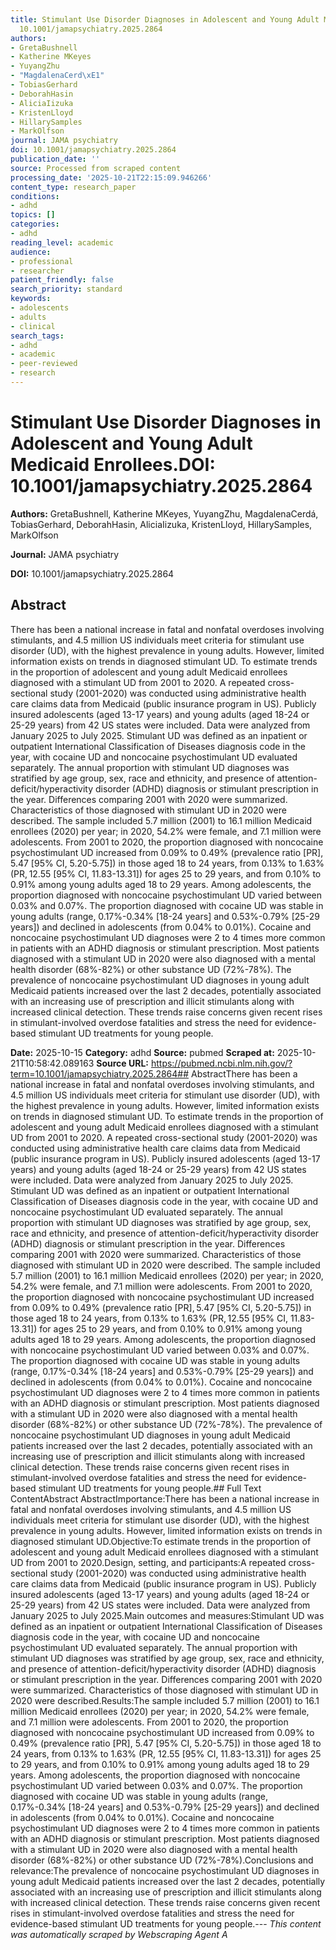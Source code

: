 ```yaml
---
title: Stimulant Use Disorder Diagnoses in Adolescent and Young Adult Medicaid Enrollees.**DOI:**
  10.1001/jamapsychiatry.2025.2864
authors:
- GretaBushnell
- Katherine MKeyes
- YuyangZhu
- "MagdalenaCerd\xE1"
- TobiasGerhard
- DeborahHasin
- AliciaIizuka
- KristenLloyd
- HillarySamples
- MarkOlfson
journal: JAMA psychiatry
doi: 10.1001/jamapsychiatry.2025.2864
publication_date: ''
source: Processed from scraped content
processing_date: '2025-10-21T22:15:09.946266'
content_type: research_paper
conditions:
- adhd
topics: []
categories:
- adhd
reading_level: academic
audience:
- professional
- researcher
patient_friendly: false
search_priority: standard
keywords:
- adolescents
- adults
- clinical
search_tags:
- adhd
- academic
- peer-reviewed
- research
---
```


# Stimulant Use Disorder Diagnoses in Adolescent and Young Adult Medicaid Enrollees.**DOI:** 10.1001/jamapsychiatry.2025.2864

**Authors:** GretaBushnell, Katherine MKeyes, YuyangZhu, MagdalenaCerdá, TobiasGerhard, DeborahHasin, AliciaIizuka, KristenLloyd, HillarySamples, MarkOlfson

**Journal:** JAMA psychiatry

**DOI:** 10.1001/jamapsychiatry.2025.2864

## Abstract

There has been a national increase in fatal and nonfatal overdoses involving stimulants, and 4.5 million US individuals meet criteria for stimulant use disorder (UD), with the highest prevalence in young adults. However, limited information exists on trends in diagnosed stimulant UD.
To estimate trends in the proportion of adolescent and young adult Medicaid enrollees diagnosed with a stimulant UD from 2001 to 2020.
A repeated cross-sectional study (2001-2020) was conducted using administrative health care claims data from Medicaid (public insurance program in US). Publicly insured adolescents (aged 13-17 years) and young adults (aged 18-24 or 25-29 years) from 42 US states were included. Data were analyzed from January 2025 to July 2025.
Stimulant UD was defined as an inpatient or outpatient International Classification of Diseases diagnosis code in the year, with cocaine UD and noncocaine psychostimulant UD evaluated separately. The annual proportion with stimulant UD diagnoses was stratified by age group, sex, race and ethnicity, and presence of attention-deficit/hyperactivity disorder (ADHD) diagnosis or stimulant prescription in the year. Differences comparing 2001 with 2020 were summarized. Characteristics of those diagnosed with stimulant UD in 2020 were described.
The sample included 5.7 million (2001) to 16.1 million Medicaid enrollees (2020) per year; in 2020, 54.2% were female, and 7.1 million were adolescents. From 2001 to 2020, the proportion diagnosed with noncocaine psychostimulant UD increased from 0.09% to 0.49% (prevalence ratio [PR], 5.47 [95% CI, 5.20-5.75]) in those aged 18 to 24 years, from 0.13% to 1.63% (PR, 12.55 [95% CI, 11.83-13.31]) for ages 25 to 29 years, and from 0.10% to 0.91% among young adults aged 18 to 29 years. Among adolescents, the proportion diagnosed with noncocaine psychostimulant UD varied between 0.03% and 0.07%. The proportion diagnosed with cocaine UD was stable in young adults (range, 0.17%-0.34% [18-24 years] and 0.53%-0.79% [25-29 years]) and declined in adolescents (from 0.04% to 0.01%). Cocaine and noncocaine psychostimulant UD diagnoses were 2 to 4 times more common in patients with an ADHD diagnosis or stimulant prescription. Most patients diagnosed with a stimulant UD in 2020 were also diagnosed with a mental health disorder (68%-82%) or other substance UD (72%-78%).
The prevalence of noncocaine psychostimulant UD diagnoses in young adult Medicaid patients increased over the last 2 decades, potentially associated with an increasing use of prescription and illicit stimulants along with increased clinical detection. These trends raise concerns given recent rises in stimulant-involved overdose fatalities and stress the need for evidence-based stimulant UD treatments for young people.

**Date:** 2025-10-15
**Category:** adhd
**Source:** pubmed
**Scraped at:** 2025-10-21T10:58:42.089163
**Source URL:** https://pubmed.ncbi.nlm.nih.gov/?term=10.1001/jamapsychiatry.2025.2864## AbstractThere has been a national increase in fatal and nonfatal overdoses involving stimulants, and 4.5 million US individuals meet criteria for stimulant use disorder (UD), with the highest prevalence in young adults. However, limited information exists on trends in diagnosed stimulant UD.
To estimate trends in the proportion of adolescent and young adult Medicaid enrollees diagnosed with a stimulant UD from 2001 to 2020.
A repeated cross-sectional study (2001-2020) was conducted using administrative health care claims data from Medicaid (public insurance program in US). Publicly insured adolescents (aged 13-17 years) and young adults (aged 18-24 or 25-29 years) from 42 US states were included. Data were analyzed from January 2025 to July 2025.
Stimulant UD was defined as an inpatient or outpatient International Classification of Diseases diagnosis code in the year, with cocaine UD and noncocaine psychostimulant UD evaluated separately. The annual proportion with stimulant UD diagnoses was stratified by age group, sex, race and ethnicity, and presence of attention-deficit/hyperactivity disorder (ADHD) diagnosis or stimulant prescription in the year. Differences comparing 2001 with 2020 were summarized. Characteristics of those diagnosed with stimulant UD in 2020 were described.
The sample included 5.7 million (2001) to 16.1 million Medicaid enrollees (2020) per year; in 2020, 54.2% were female, and 7.1 million were adolescents. From 2001 to 2020, the proportion diagnosed with noncocaine psychostimulant UD increased from 0.09% to 0.49% (prevalence ratio [PR], 5.47 [95% CI, 5.20-5.75]) in those aged 18 to 24 years, from 0.13% to 1.63% (PR, 12.55 [95% CI, 11.83-13.31]) for ages 25 to 29 years, and from 0.10% to 0.91% among young adults aged 18 to 29 years. Among adolescents, the proportion diagnosed with noncocaine psychostimulant UD varied between 0.03% and 0.07%. The proportion diagnosed with cocaine UD was stable in young adults (range, 0.17%-0.34% [18-24 years] and 0.53%-0.79% [25-29 years]) and declined in adolescents (from 0.04% to 0.01%). Cocaine and noncocaine psychostimulant UD diagnoses were 2 to 4 times more common in patients with an ADHD diagnosis or stimulant prescription. Most patients diagnosed with a stimulant UD in 2020 were also diagnosed with a mental health disorder (68%-82%) or other substance UD (72%-78%).
The prevalence of noncocaine psychostimulant UD diagnoses in young adult Medicaid patients increased over the last 2 decades, potentially associated with an increasing use of prescription and illicit stimulants along with increased clinical detection. These trends raise concerns given recent rises in stimulant-involved overdose fatalities and stress the need for evidence-based stimulant UD treatments for young people.## Full Text ContentAbstract AbstractImportance:There has been a national increase in fatal and nonfatal overdoses involving stimulants, and 4.5 million US individuals meet criteria for stimulant use disorder (UD), with the highest prevalence in young adults. However, limited information exists on trends in diagnosed stimulant UD.Objective:To estimate trends in the proportion of adolescent and young adult Medicaid enrollees diagnosed with a stimulant UD from 2001 to 2020.Design, setting, and participants:A repeated cross-sectional study (2001-2020) was conducted using administrative health care claims data from Medicaid (public insurance program in US). Publicly insured adolescents (aged 13-17 years) and young adults (aged 18-24 or 25-29 years) from 42 US states were included. Data were analyzed from January 2025 to July 2025.Main outcomes and measures:Stimulant UD was defined as an inpatient or outpatient International Classification of Diseases diagnosis code in the year, with cocaine UD and noncocaine psychostimulant UD evaluated separately. The annual proportion with stimulant UD diagnoses was stratified by age group, sex, race and ethnicity, and presence of attention-deficit/hyperactivity disorder (ADHD) diagnosis or stimulant prescription in the year. Differences comparing 2001 with 2020 were summarized. Characteristics of those diagnosed with stimulant UD in 2020 were described.Results:The sample included 5.7 million (2001) to 16.1 million Medicaid enrollees (2020) per year; in 2020, 54.2% were female, and 7.1 million were adolescents. From 2001 to 2020, the proportion diagnosed with noncocaine psychostimulant UD increased from 0.09% to 0.49% (prevalence ratio [PR], 5.47 [95% CI, 5.20-5.75]) in those aged 18 to 24 years, from 0.13% to 1.63% (PR, 12.55 [95% CI, 11.83-13.31]) for ages 25 to 29 years, and from 0.10% to 0.91% among young adults aged 18 to 29 years. Among adolescents, the proportion diagnosed with noncocaine psychostimulant UD varied between 0.03% and 0.07%. The proportion diagnosed with cocaine UD was stable in young adults (range, 0.17%-0.34% [18-24 years] and 0.53%-0.79% [25-29 years]) and declined in adolescents (from 0.04% to 0.01%). Cocaine and noncocaine psychostimulant UD diagnoses were 2 to 4 times more common in patients with an ADHD diagnosis or stimulant prescription. Most patients diagnosed with a stimulant UD in 2020 were also diagnosed with a mental health disorder (68%-82%) or other substance UD (72%-78%).Conclusions and relevance:The prevalence of noncocaine psychostimulant UD diagnoses in young adult Medicaid patients increased over the last 2 decades, potentially associated with an increasing use of prescription and illicit stimulants along with increased clinical detection. These trends raise concerns given recent rises in stimulant-involved overdose fatalities and stress the need for evidence-based stimulant UD treatments for young people.---
*This content was automatically scraped by Webscraping Agent A*